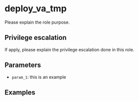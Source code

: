 # deploy_va_tmp
Please explain the role purpose.

## Privilege escalation
If apply, please explain the privilege escalation done in this role.

## Parameters
* `param_1`: this is an example

## Examples
